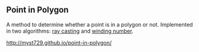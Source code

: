 Point in Polygon
----------------

A method to determine whether a point is in a polygon or not. Implemented in two algorithms: [ray casting](http://en.wikipedia.org/wiki/Point_in_polygon#Ray_casting_algorithm) and [winding number](http://en.wikipedia.org/wiki/Point_in_polygon#Winding_number_algorithm).

http://myst729.github.io/point-in-polygon/

